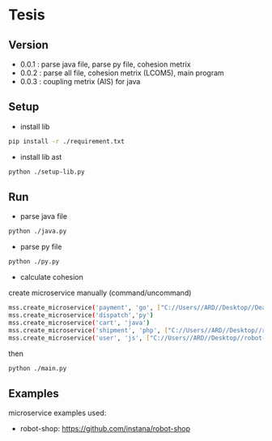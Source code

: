 # Tesis

## Version

- 0.0.1 : parse java file, parse py file, cohesion metrix
- 0.0.2 : parse all file, cohesion metrix (LCOM5), main program
- 0.0.3 : coupling metrix (AIS) for java

## Setup

- install lib

```bash
pip install -r ./requirement.txt
```

- install lib ast

```bash
python ./setup-lib.py
```

## Run

- parse java file

```bash
python ./java.py
```

- parse py file

```bash
python ./py.py
```

- calculate cohesion

create microservice manually (command/uncommand)

```bash
mss.create_microservice('payment', 'go', ["C://Users//ARD//Desktop//DeathStarBench-master//hotelReservation//services//payment"])
mss.create_microservice('dispatch','py')
mss.create_microservice('cart', 'java')
mss.create_microservice('shipment', 'php', ["C://Users//ARD//Desktop//robot-shop"])
mss.create_microservice('user', 'js', ["C://Users//ARD//Desktop//robot-shop"])
```

then

```bash
python ./main.py
```

## Examples

microservice examples used:

- robot-shop: https://github.com/instana/robot-shop

